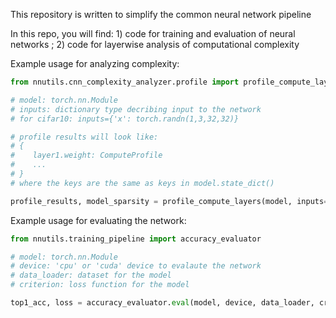 This repository is written to simplify the common neural network pipeline

In this repo, you will find: 1) code for training and evaluation of neural networks
; 2) code for layerwise analysis of computational complexity

Example usage for analyzing complexity:
```python
from nnutils.cnn_complexity_analyzer.profile import profile_compute_layers

# model: torch.nn.Module
# inputs: dictionary type decribing input to the network
# for cifar10: inputs={'x': torch.randn(1,3,32,32)}

# profile results will look like:
# {
#    layer1.weight: ComputeProfile
#    ...
# }
# where the keys are the same as keys in model.state_dict()

profile_results, model_sparsity = profile_compute_layers(model, inputs={}, verbose=True)
```

Example usage for evaluating the network:
```python
from nnutils.training_pipeline import accuracy_evaluator

# model: torch.nn.Module
# device: 'cpu' or 'cuda' device to evalaute the network
# data_loader: dataset for the model
# criterion: loss function for the model

top1_acc, loss = accuracy_evaluator.eval(model, device, data_loader, criterion, print_acc=True)
```